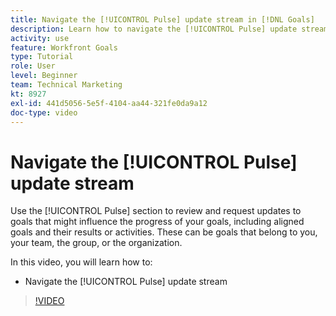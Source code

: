 ```yaml
---
title: Navigate the [!UICONTROL Pulse] update stream in [!DNL Goals]
description: Learn how to navigate the [!UICONTROL Pulse] update stream in [!DNL   Goals].
activity: use
feature: Workfront Goals
type: Tutorial
role: User
level: Beginner
team: Technical Marketing
kt: 8927
exl-id: 441d5056-5e5f-4104-aa44-321fe0da9a12
doc-type: video
---
```

# Navigate the [!UICONTROL Pulse] update stream

Use the [!UICONTROL Pulse] section to review and request updates to goals that might influence the progress of your goals, including aligned goals and their results or activities. These can be goals that belong to you, your team, the group, or the organization.

In this video, you will learn how to:

* Navigate the [!UICONTROL Pulse] update stream

>[!VIDEO](https://video.tv.adobe.com/v/335199/?quality=12&learn=on)
